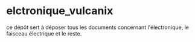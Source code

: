 # elctronique_vulcanix
ce dépôt sert à déposer tous les documents concernant l'électronique, le faisceau  électrique et le reste. 
